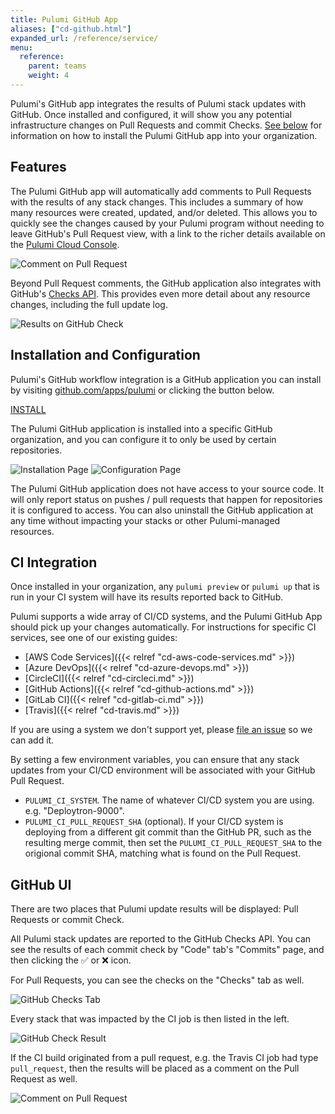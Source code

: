 ```yaml
---
title: Pulumi GitHub App
aliases: ["cd-github.html"]
expanded_url: /reference/service/
menu:
  reference:
    parent: teams
    weight: 4
---
```


Pulumi's GitHub app integrates the results of Pulumi stack updates with GitHub. Once installed and
configured, it will show you any potential infrastructure changes on Pull Requests and commit Checks.
[See below](https://github.com/apps/pulumi) for information on how to install the Pulumi GitHub app
into your organization.

## Features

The Pulumi GitHub app will automatically add comments to Pull Requests with the results of any
stack changes. This includes a summary of how many resources were created, updated, and/or deleted.
This allows you to quickly see the changes caused by your Pulumi program without needing to leave
GitHub's Pull Request view, with a link to the richer details available on the
[Pulumi Cloud Console](https://app.pulumi.com).

<img src="/images/docs/github-app/pr-comment.png" alt="Comment on Pull Request" class="border border-gray-lightest">

Beyond Pull Request comments, the GitHub application also integrates with GitHub's [Checks API](https://blog.github.com/2018-05-07-introducing-checks-api/).
This provides even more detail about any resource changes, including the full update log.

<img src="/images/docs/github-app/checks-detail.png" alt="Results on GitHub Check" class="border border-gray-lightest">

## Installation and Configuration

Pulumi's GitHub workflow integration is a GitHub application you can install by visiting
[github.com/apps/pulumi](https://github.com/apps/pulumi) or clicking the button below.

<a class="btn" href="https://github.com/apps/pulumi" target="_blank">
    INSTALL
</a>

The Pulumi GitHub application is installed into a specific GitHub organization, and you can
configure it to only be used by certain repositories.

<img src="/images/docs/github-app/installation.png" alt="Installation Page" class="border border-gray-lightest">
<img src="/images/docs/github-app/org-configuration.png" alt="Configuration Page" class="border border-gray-lightest">

The Pulumi GitHub application does not have access to your source code. It will only report
status on pushes / pull requests that happen for repositories it is configured to access. You can
also uninstall the GitHub application at any time without impacting your stacks or
other Pulumi-managed resources.

## CI Integration

Once installed in your organization, any `pulumi preview` or `pulumi up` that is run in your CI
system will have its results reported back to GitHub.

Pulumi supports a wide array of CI/CD systems, and the Pulumi GitHub App should pick up your changes
automatically. For instructions for specific CI services, see one of our existing guides:

* [AWS Code Services]({{< relref "cd-aws-code-services.md" >}})
* [Azure DevOps]({{< relref "cd-azure-devops.md" >}})
* [CircleCI]({{< relref "cd-circleci.md" >}})
* [GitHub Actions]({{< relref "cd-github-actions.md" >}})
* [GitLab CI]({{< relref "cd-gitlab-ci.md" >}})
* [Travis]({{< relref "cd-travis.md" >}})

If you are using a system we don't support yet, please [file an issue](https://github.com/pulumi/pulumi/issues/new)
so we can add it.

By setting a few environment variables, you can ensure that any stack updates from your CI/CD environment will be
associated with your GitHub Pull Request.

- `PULUMI_CI_SYSTEM`. The name of whatever CI/CD system you are using. e.g. "Deploytron-9000".
- `PULUMI_CI_PULL_REQUEST_SHA` (optional). If your CI/CD system is deploying from a different git commit than the
  GitHub PR, such as the resulting merge commit, then set the `PULUMI_CI_PULL_REQUEST_SHA` to the origional
  commit SHA, matching what is found on the Pull Request.

## GitHub UI

There are two places that Pulumi update results will be displayed: Pull Requests or commit Check.

All Pulumi stack updates are reported to the GitHub Checks API. You can see the results of each
commit check by "Code" tab's "Commits" page, and then clicking the ✅ or ❌ icon.

For Pull Requests, you can see the checks on the "Checks" tab as well.

<img src="/images/docs/github-app/checks.png" alt="GitHub Checks Tab" class="img-bordered move-right">

Every stack that was impacted by the CI job is then listed in the left.

<img src="/images/docs/github-app/checks-detail.png" alt="GitHub Check Result" class="border border-gray-lightest">

If the CI build originated from a pull request, e.g. the Travis CI job had type `pull_request`,
then the results will be placed as a comment on the Pull Request as well.

<img src="/images/docs/github-app/pr-comment.png" alt="Comment on Pull Request" class="border border-gray-lightest-right">
